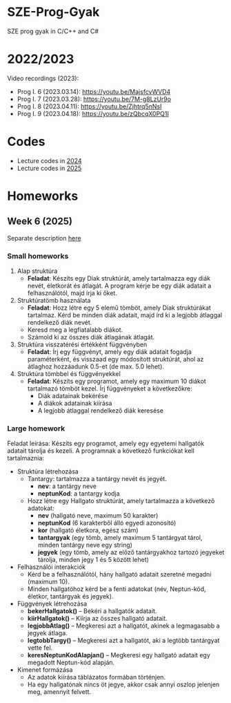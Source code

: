 # SZE-Prog-Gyak
SZE prog gyak in C/C++ and C#

# 2022/2023

Video recordings (2023):
- Prog I. 6 (2023.03.14): https://youtu.be/MajsfcvWVD4
- Prog I. 7 (2023.03.28): https://youtu.be/7M-g8LzUr9o
- Prog I. 8 (2023.04.11): https://youtu.be/Zjhtrq5nNsI
- Prog I. 9 (2023.04.18): https://youtu.be/zQbcqX0PQ1I

# Codes
- Lecture codes in [2024](./2024/)
- Lecture codes in [2025](./2025/)

# Homeworks

## Week 6 (2025)
Separate description [here](HW_desc/Week6.md)
### Small homeworks
1. Alap struktúra
   - __Feladat__: Készíts egy Diak struktúrát, amely tartalmazza egy diák nevét, életkorát és átlagát. A program kérje be egy diák adatait a felhasználótól, majd írja ki őket.
2. Struktúratömb használata
   - __Feladat__: Hozz létre egy 5 elemű tömböt, amely Diak struktúrákat tartalmaz. Kérd be minden diák adatait, majd írd ki a legjobb átlaggal rendelkező diák nevét.
   - Keresd meg a legfiatalabb diákot.
   - Számold ki az összes diák átlagának átlagát.
3. Struktúra visszatérési értékként függvényben
   - __Feladat__: Írj egy függvényt, amely egy diák adatait fogadja paraméterként, és visszaad egy módosított struktúrát, ahol az átlaghoz hozzáadunk 0.5-et (de max. 5.0 lehet).
4. Struktúra tömbbel és függvényekkel
   - __Feladat__: Készíts egy programot, amely egy maximum 10 diákot tartalmazó tömböt kezel. Írj függvényeket a következőkre:
       - Diák adatainak bekérése
       - A diákok adatainak kiírása
       - A legjobb átlaggal rendelkező diák keresése



### Large homework
Feladat leírása:
Készíts egy programot, amely egy egyetemi hallgatók adatait tárolja és kezeli. A programnak a következő funkciókat kell tartalmaznia:

- Struktúra létrehozása
  - Tantargy: tartalmazza a tantárgy nevét és jegyét.
    - __nev__: a tantárgy neve
    - __neptunKod__: a tantargy kodja
  - Hozz létre egy Hallgato struktúrát, amely tartalmazza a következő adatokat:
    - __nev__ (hallgató neve, maximum 50 karakter)
    - __neptunKod__ (6 karakterből álló egyedi azonosító)
    - __kor__ (hallgató életkora, egész szám)
    - __tantargyak__ (egy tömb, amely maximum 5 tantárgyat tárol, minden tantárgy neve egy string)
    - __jegyek__ (egy tömb, amely az előző tantárgyakhoz tartozó jegyeket tárolja, minden jegy 1 és 5 között lehet)
- Felhasználói interakciók
  - Kérd be a felhasználótól, hány hallgató adatait szeretné megadni (maximum 10).
  - Minden hallgatóhoz kérd be a fenti adatokat (név, Neptun-kód, életkor, tantárgyak és jegyek).
- Függvények létrehozása
  - __bekerHallgatok()__ – Bekéri a hallgatók adatait.
  - __kiirHallgatok()__ – Kiírja az összes hallgató adatait.
  - __legjobbAtlag()__ – Megkeresi azt a hallgatót, akinek a legmagasabb a jegyek átlaga.
  - __legtobbTargy()__ – Megkeresi azt a hallgatót, aki a legtöbb tantárgyat vette fel.
  - __keresNeptunKodAlapjan()__ – Megkeresi egy hallgató adatait egy megadott Neptun-kód alapján.
- Kimenet formázása
  - Az adatok kiírása táblázatos formában történjen.
  - Ha egy hallgatónak nincs öt jegye, akkor csak annyi oszlop jelenjen meg, amennyit felvett.